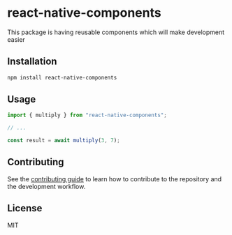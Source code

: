# react-native-components

This package is having reusable components which will make development easier

## Installation

```sh
npm install react-native-components
```

## Usage

```js
import { multiply } from "react-native-components";

// ...

const result = await multiply(3, 7);
```

## Contributing

See the [contributing guide](CONTRIBUTING.md) to learn how to contribute to the repository and the development workflow.

## License

MIT
